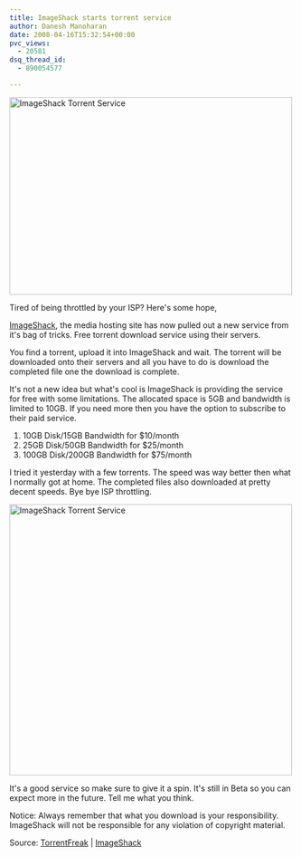 ```yaml
---
title: ImageShack starts torrent service
author: Danesh Manoharan
date: 2008-04-16T15:32:54+00:00
pvc_views:
  - 20581
dsq_thread_id:
  - 890054577

---
```

<img loading="lazy" class="alignnone size-full wp-image-514" title="ImageShack Torrent Service" src="/wp-content/uploads/2008/04/2411002202_301166be4f1.jpg" alt="ImageShack Torrent Service" width="500" height="349" srcset="/wp-content/uploads/2008/04/2411002202_301166be4f1.jpg 500w, /wp-content/uploads/2008/04/2411002202_301166be4f1-300x209.jpg 300w" sizes="(max-width: 500px) 100vw, 500px" />

Tired of being throttled by your ISP? Here's some hope,

[ImageShack][1], the media hosting site has now pulled out a new service from it's bag of tricks. Free torrent download service using their servers.

You find a torrent, upload it into ImageShack and wait. The torrent will be downloaded onto their servers and all you have to do is download the completed file one the download is complete.

It's not a new idea but what's cool is ImageShack is providing the service for free with some limitations. The allocated space is 5GB and bandwidth is limited to 10GB. If you need more then you have the option to subscribe to their paid service.

  1. 10GB Disk/15GB Bandwidth for $10/month
  2. 25GB Disk/50GB Bandwidth for $25/month
  3. 100GB Disk/200GB Bandwidth for $75/month

<!--more-->

I tried it yesterday with a few torrents. The speed was way better then what I normally got at home. The completed files also downloaded at pretty decent speeds. Bye bye ISP throttling.

<img loading="lazy" class="alignnone size-full wp-image-515" title="ImageShack Torrent Service" src="/wp-content/uploads/2008/04/2417764783_bd2d69d44d1.jpg" alt="ImageShack Torrent Service" width="500" height="479" srcset="/wp-content/uploads/2008/04/2417764783_bd2d69d44d1.jpg 500w, /wp-content/uploads/2008/04/2417764783_bd2d69d44d1-300x287.jpg 300w" sizes="(max-width: 500px) 100vw, 500px" /> 

It's a good service so make sure to give it a spin. It's still in Beta so you can expect more in the future. Tell me what you think.

Notice: Always remember that what you download is your responsibility. ImageShack will not be responsible for any violation of copyright material.

Source: [TorrentFreak][2] | [ImageShack][3]

 [1]: http://imageshack.us
 [2]: http://torrentfreak.com/imageshack-bitorrent-080405/
 [3]: http://tor.imageshack.us/tor/